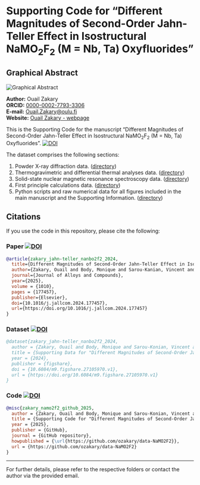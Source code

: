 # Supporting Code for “Different Magnitudes of Second-Order Jahn-Teller Effect in Isostructural NaMO<sub>2</sub>F<sub>2</sub> (M = Nb, Ta) Oxyfluorides”

## Graphical Abstract

![Graphical Abstract](./TOC_NaMO2F2.png)

**Author:** Ouail Zakary  
**ORCID:** [0000-0002-7793-3306](https://orcid.org/0000-0002-7793-3306)  
**E-mail:** [Ouail.Zakary@oulu.fi](mailto:Ouail.Zakary@oulu.fi)  
**Website:** [Ouail Zakary - webpage](https://cc.oulu.fi/~nmrwww/members/Ouail_Zakary.html)

This is the Supporting Code for the manuscript “Different Magnitudes of Second-Order Jahn-Teller Effect in Isostructural NaMO<sub>2</sub>F<sub>2</sub> (M = Nb, Ta) Oxyfluorides”.
[![DOI](https://img.shields.io/badge/DOI-10.1016%2Fj.jallcom.2024.177457-blue.svg)](https://doi.org/10.1016/j.jallcom.2024.177457)

The dataset comprises the following sections:

1. Powder X-ray diffraction data. ([directory](./powder_X-ray_diffraction/))
2. Thermogravimetric and differential thermal analyses data. ([directory](./TGA_DTA/))
3. Solid-state nuclear magnetic resonance spectroscopy data. ([directory](./ssNMR_spectra_exp_&_fit/))
4. First principle calculations data. ([directory](./first_principle_calculations/))
5. Python scripts and raw numerical data for all figures included in the main manuscript and the Supporting Information. ([directory](./figures/))

## Citations

If you use the code in this repository, please cite the following:

### Paper [![DOI](https://img.shields.io/badge/DOI-10.1016%2Fj.jallcom.2024.177457-blue.svg)](https://doi.org/10.1016/j.jallcom.2024.177457)

```bibtex
@article{zakary_jahn-teller_nanbo2f2_2024,
  title={Different Magnitudes of Second-Order Jahn-Teller Effect in Isostructural NaMO$_2$F$_2$ (M = Nb, Ta) Oxyfluorides},
  author={Zakary, Ouail and Body, Monique and Sarou-Kanian, Vincent and Arnaud, Brice and Corbel, Gwenaël and Legein, Christophe},
  journal={Journal of Alloys and Compounds},
  year={2025},
  volume = {1010},
  pages = {177457},
  publisher={Elsevier},
  doi={10.1016/j.jallcom.2024.177457},
  url={https://doi.org/10.1016/j.jallcom.2024.177457}
}
```

### Dataset [![DOI](https://img.shields.io/badge/DOI-10.6084%2Fm9.figshare.27105970.v1-red.svg)](https://doi.org/10.6084/m9.figshare.27105970.v1)

```bibtex
@dataset{zakary_jahn-teller_nanbo2f2_2024,
  author = {Zakary, Ouail and Body, Monique and Sarou-Konian, Vincent and Arnaud, Brice and Corbel, Gwenaël and Legein, Christophe},
  title = {Supporting Data for "Different Magnitudes of Second-Order Jahn-Teller Effect in Isostructural NaMO$_2$F$_2$ (M = Nb, Ta) Oxyfluorides"},
  year = {2024},
  publisher = {figshare},
  doi = {10.6084/m9.figshare.27105970.v1},
  url = {https://doi.org/10.6084/m9.figshare.27105970.v1}
}
```

### Code [![DOI](https://img.shields.io/badge/GitHub-ozakary%2Fdata--NaMO2F2-yellow.svg)](https://github.com/ozakary/data-NaMO2F2)
```bibtex
@misc{zakary_namo2f2_github_2025,
  author = {Zakary, Ouail and Body, Monique and Sarou-Konian, Vincent and Arnaud, Brice and Corbel, Gwenaël and Legein, Christophe},
  title = {Supporting Code for "Different Magnitudes of Second-Order Jahn-Teller Effect in Isostructural NaMO$_2$F$_2$ (M = Nb, Ta) Oxyfluorides"},
  year = {2025},
  publisher = {GitHub},
  journal = {GitHub repository},
  howpublished = {\url{https://github.com/ozakary/data-NaMO2F2}},
  url = {https://github.com/ozakary/data-NaMO2F2}
}
```

---

For further details, please refer to the respective folders or contact the author via the provided email.
